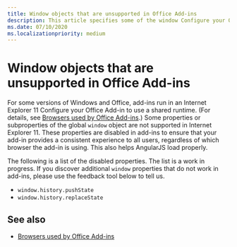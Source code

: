 ```yaml
---
title: Window objects that are unsupported in Office Add-ins
description: This article specifies some of the window Configure your Office Add-in to use a shared runtime objects that do not work in Office Add-ins.
ms.date: 07/10/2020
ms.localizationpriority: medium
---
```


# Window objects that are unsupported in Office Add-ins

For some versions of Windows and Office, add-ins run in an Internet Explorer 11 Configure your Office Add-in to use a shared runtime. (For details, see [Browsers used by Office Add-ins](../concepts/browsers-used-by-office-web-add-ins.md).) Some properties or subproperties of the global `window` object are not supported in Internet Explorer 11. These properties are disabled in add-ins to ensure that your add-in provides a consistent experience to all users, regardless of which browser the add-in is using. This also helps AngularJS load properly.

The following is a list of the disabled properties. The list is a work in progress. If you discover additional `window` properties that do not work in add-ins, please use the feedback tool below to tell us.

- `window.history.pushState`
- `window.history.replaceState`

## See also

- [Browsers used by Office Add-ins](../concepts/browsers-used-by-office-web-add-ins.md)